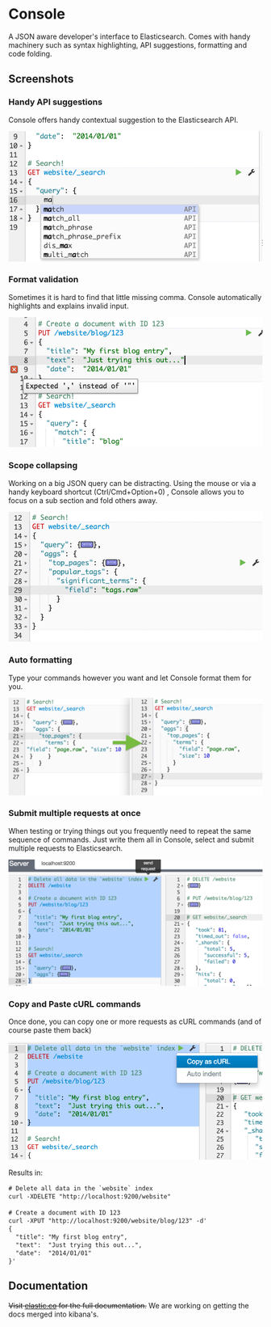 Console
=====

A JSON aware developer's interface to Elasticsearch. Comes with handy machinery such as syntax highlighting, API suggestions,
formatting and code folding.

Screenshots
-----

### Handy API suggestions

Console offers handy contextual suggestion to the Elasticsearch API.

![API Suggestions](docs/images/readme_api_suggestions.png)

### Format validation

Sometimes it is hard to find that little missing comma. Console automatically highlights and explains invalid input.

![Format validation](docs/images/readme_errors.png)

### Scope collapsing

Working on a big JSON query can be distracting. Using the mouse or via a handy keyboard shortcut (Ctrl/Cmd+Option+0)
, Console allows you to focus on a sub section and fold others away.

![Folding](docs/images/readme_scope_collapsing.png)

### Auto formatting

Type your commands however you want and let Console format them for you.

![Auto formatting](docs/images/readme_auto_formatting_mix.png)

### Submit multiple requests at once

When testing or trying things out you frequently need to repeat the same sequence of commands.
Just write them all in Console, select and submit multiple requests to Elasticsearch.

![Multiple Requests](docs/images/readme_multiple_requests.png)

### Copy and Paste cURL commands

Once done, you can copy one or more requests as cURL commands (and of course paste them back)

![Copy As Curl](docs/images/readme_copy_as_curl.png)

Results in:

```
# Delete all data in the `website` index
curl -XDELETE "http://localhost:9200/website"

# Create a document with ID 123
curl -XPUT "http://localhost:9200/website/blog/123" -d'
{
  "title": "My first blog entry",
  "text":  "Just trying this out...",
  "date":  "2014/01/01"
}'
```



Documentation
--------

~~Visit [elastic.co](https://www.elastic.co/guide/en/sense/current/index.html) for the full documentation.~~ We are working on getting the docs merged into kibana's.
